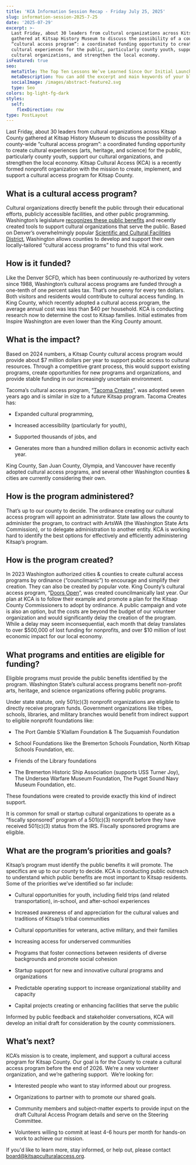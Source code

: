 ```yaml
---
title: 'KCA Information Session Recap - Friday July 25, 2025'
slug: information-session-2025-7-25
date: '2025-07-29'
excerpt: >-
  Last Friday, about 30 leaders from cultural organizations across Kitsap County
  gathered at Kitsap History Museum to discuss the possibility of a county-wide
  “cultural access program”: a coordinated funding opportunity to create
  cultural experiences for the public, particularly county youth, support our
  cultural organizations, and strengthen the local economy.
isFeatured: true
seo:
  metaTitle: The Top Ten Lessons We’ve Learned Since Our Initial Launch
  metaDescription: You can add the excerpt and main keywords of your blog post here.
  socialImage: /images/abstract-feature2.svg
  type: Seo
colors: bg-light-fg-dark
styles:
  self:
    flexDirection: row
type: PostLayout
---
```

Last Friday, about 30 leaders from cultural organizations across Kitsap County gathered at Kitsap History Museum to discuss the possibility of a county-wide “cultural access program”: a coordinated funding opportunity to create cultural experiences (arts, heritage, and science) for the public, particularly county youth, support our cultural organizations, and strengthen the local economy. Kitsap Cultural Access (KCA) is a recently formed nonprofit organization with the mission to create, implement, and support a cultural access program for Kitsap County.

## What is a cultural access program?

Cultural organizations directly benefit the public through their educational efforts, publicly accessible facilities, and other public programming. Washington’s legislature [recognizes these public benefits](https://app.leg.wa.gov/RCW/default.aspx?cite=36.160.010) and recently created tools to support cultural organizations that serve the public. Based on Denver’s overwhelmingly popular [Scientific and Cultural Facilities District](https://scfd.org/), Washington allows counties to develop and support their own locally-tailored “cultural access programs” to fund this vital work.

## How is it funded?

Like the Denver SCFD, which has been continuously re-authorized by voters since 1988, Washington’s cultural access programs are funded through a one-tenth of one percent sales tax. That’s one penny for every ten dollars. Both visitors and residents would contribute to cultural access funding. In King County, which recently adopted a cultural access program, the average annual cost was less than $40 per household. KCA is conducting research now to determine the cost to Kitsap families. Initial estimates from Inspire Washington are even lower than the King County amount.

## What is the impact?

Based on 2024 numbers, a Kitsap County cultural access program would provide about $7 million dollars per year to support public access to cultural resources. Through a competitive grant process, this would support existing programs, create opportunities for new programs and organizations, and provide stable funding in our increasingly uncertain environment.

Tacoma’s cultural access program, “[Tacoma Creates](https://www.tacomacreates.org/)”, was adopted seven years ago and is similar in size to a future Kitsap program. Tacoma Creates has:

*   Expanded cultural programming,

*   Increased accessibility (particularly for youth),

*   Supported thousands of jobs, and

*   Generates more than a hundred million dollars in economic activity each year.

King County, San Juan County, Olympia, and Vancouver have recently adopted cultural access programs, and several other Washington counties & cities are currently considering their own.

## How is the program administered?

That’s up to our county to decide. The ordinance creating our cultural access program will appoint an administrator. State law allows the county to administer the program, to contract with ArtsWA (the Washington State Arts Commission), or to delegate administration to another entity. KCA is working hard to identify the best options for effectively and efficiently administering Kitsap’s program.

## How is the program created?

In 2023 Washington authorized cities & counties to create cultural access programs by ordinance (“councilmanic”) to encourage and simplify their creation. They can also be created by popular vote. King County’s cultural access program, “[Doors Open](https://www.4culture.org/doors-open/doors-open-programs/)”, was created councilmanically last year. Our plan at KCA is to follow their example and promote a plan for the Kitsap County Commissioners to adopt by ordinance. A public campaign and vote is also an option, but the costs are beyond the budget of our volunteer organization and would significantly delay the creation of the program. While a delay may seem inconsequential, each month that delay translates to over $500,000 of lost funding for nonprofits, and over $10 million of lost economic impact for our local economy. 

## What programs and entities are eligible for funding?

Eligible programs must provide the public benefits identified by the program. Washington State’s cultural access programs benefit non-profit arts, heritage, and science organizations offering public programs.

Under state statute, only 501(c)(3) nonprofit organizations are eligible to directly receive program funds. Government organizations like tribes, schools, libraries, and military branches would benefit from indirect support to eligible nonprofit foundations like:

*   The Port Gamble S'Klallam Foundation & The Suquamish Foundation

*   School Foundations like the Bremerton Schools Foundation, North Kitsap Schools Foundation, etc.

*   Friends of the Library foundations

*   The Bremerton Historic Ship Association (supports USS Turner Joy), The Undersea Warfare Museum Foundation, The Puget Sound Navy Museum Foundation, etc.

These foundations were created to provide exactly this kind of indirect support.

It is common for small or startup cultural organizations to operate as a “fiscally sponsored” program of a 501(c)(3) nonprofit before they have received 501(c)(3) status from the IRS. Fiscally sponsored programs are eligible.

## What are the program’s priorities and goals?

Kitsap’s program must identify the public benefits it will promote. The specifics are up to our county to decide. KCA is conducting public outreach to understand which public benefits are most important to Kitsap residents. Some of the priorities we’ve identified so far include:

*   Cultural opportunities for youth, including field trips (and related transportation), in-school, and after-school experiences

*   Increased awareness of and appreciation for the cultural values and traditions of Kitsap’s tribal communities

*   Cultural opportunities for veterans, active military, and their families

*   Increasing access for underserved communities 

*   Programs that foster connections between residents of diverse backgrounds and promote social cohesion

*   Startup support for new and innovative cultural programs and organizations

*   Predictable operating support to increase organizational stability and capacity 

*   Capital projects creating or enhancing facilities that serve the public

Informed by public feedback and stakeholder conversations, KCA will develop an initial draft for consideration by the county commissioners.

## What’s next?

KCA’s mission is to create, implement, and support a cultural access program for Kitsap County. Our goal is for the County to create a cultural access program before the end of 2026. We’re a new volunteer organization, and we’re gathering support.  We’re looking for:

*   Interested people who want to stay informed about our progress.

*   Organizations to partner with to promote our shared goals.

*   Community members and subject-matter experts to provide input on the draft Cultural Access Program details and serve on the Steering Committee.

*   Volunteers willing to commit at least 4-6 hours per month for hands-on work to achieve our mission.

If you'd like to learn more, stay informed, or help out, please contact <board@kitsapculturalaccess.org>.
